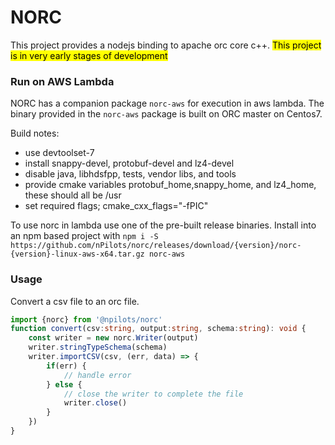 # NORC
This project provides a nodejs binding to apache orc core c++.
<mark>This project is in very early stages of development</mark>

### Run on AWS Lambda
NORC has a companion package `norc-aws` for execution in aws lambda.
The binary provided in the `norc-aws` package is built on ORC master on Centos7.


Build notes:

- use devtoolset-7
- install snappy-devel, protobuf-devel and lz4-devel 
- disable java, libhdsfpp, tests, vendor libs, and tools
- provide cmake variables protobuf_home,snappy_home, and lz4_home, these should all be /usr
- set required flags; cmake_cxx_flags="-fPIC"

To use norc in lambda use one of the pre-built release binaries. Install into an npm based project
with `npm i -S https://github.com/nPilots/norc/releases/download/{version}/norc-{version}-linux-aws-x64.tar.gz norc-aws`


### Usage

Convert a csv file to an orc file.
```typescript
import {norc} from '@npilots/norc'
function convert(csv:string, output:string, schema:string): void {
    const writer = new norc.Writer(output)
    writer.stringTypeSchema(schema)
    writer.importCSV(csv, (err, data) => {
        if(err) {
            // handle error
        } else {
            // close the writer to complete the file
            writer.close()
        }
    })
}
```